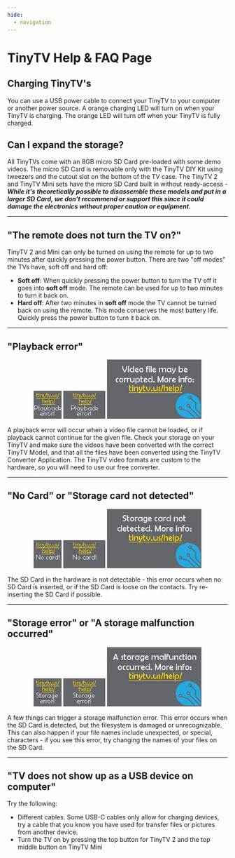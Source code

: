 ```yaml
---
hide:
  - navigation
---
```


# TinyTV Help & FAQ Page


## Charging TinyTV's

You can use a USB power cable to connect your TinyTV to your computer or another power source. A orange charging LED will turn on when your TinyTV is charging. The orange LED will turn off when your TinyTV is fully charged.


## Can I expand the storage?

All TinyTVs come with an 8GB micro SD Card pre-loaded with some demo videos. The micro SD Card is removable only with the TinyTV DIY Kit using tweezers and the cutout slot on the bottom of the TV case. The TinyTV 2 and TinyTV Mini sets have the micro SD Card built in without ready-access - ***While it's theoretically possible to disassemble these models and put in a larger SD Card, we don't recommend or support this since it could damage the electronics without proper caution or equipment.***

---

## "The remote does not turn the TV on?"

TinyTV 2 and Mini can only be turned on using the remote for up to two minutes after quickly pressing the power button. There are two "off modes" the TVs have, soft off and hard off:

  * **Soft off**: When quickly pressing the power button to turn the TV off it goes into **soft off** mode. The remote can be used for up to two minutes to turn it back on.
  * **Hard off**: After two minutes in **soft off** mode the TV cannot be turned back on using the remote. This mode conserves the most battery life. Quickly press the power button to turn it back on.

---

## "Playback error"

<center>
<img src="../images/PlaybackErrorSplash_64x64.png" alt="TinyTV Playback error TinyTV Mini" />
<img src="../images/PlaybackErrorSplash_96x64.png" alt="TinyTV Playback error TinyTV DIY Kit" />
<img src="../images/PlaybackErrorSplash_216x135.png" alt="TinyTV Playback error TinyTV 2" />
</center>

A playback error will occur when a video file cannot be loaded, or if playback cannot continue for the given file. Check your storage on your TinyTV and make sure the videos have been converted with the correct TinyTV Model, and that all the files have been converted using the TinyTV Converter Application. The TinyTV video formats are custom to the hardware, so you will need to use our free converter.

---

## "No Card" or "Storage card not detected"

<center>
<img src="../images/NoCardSplash_64x64.png" alt="TinyTV No card error TinyTV Mini" />
<img src="../images/NoCardSplash_96x64.png" alt="TinyTV No card error TinyTV DIY Kit" />
<img src="../images/NoCardSplash_216x135.png" alt="TinyTV No card error TinyTV 2" />
</center>

The SD Card in the hardware is not detectable - this error occurs when no SD Card is inserted, or if the SD Card is loose on the contacts. Try re-inserting the SD Card if possible.

---

## "Storage error" or "A storage malfunction occurred"

<center>
<img src="../images/StorageErrorSplash_64x64.png" alt="TinyTV Storage error TinyTV Mini" />
<img src="../images/StorageErrorSplash_96x64.png" alt="TinyTV Storage error TinyTV DIY Kit" />
<img src="../images/StorageErrorSplash_216x135.png" alt="TinyTV Storage error TinyTV 2" />
</center>


A few things can trigger a storage malfunction error. This error occurs when the SD Card is detected, but the filesystem is damaged or unrecognizable. This can also happen if your file names include unexpected, or special, characters - if you see this error, try changing the names of your files on the SD Card.

---

## "TV does not show up as a USB device on computer"

Try the following:

  * Different cables. Some USB-C cables only allow for charging devices, try a cable that you know you have used for transfer files or pictures from another device.
  * Turn the TV on by pressing the top button for TinyTV 2 and the top middle button on TinyTV Mini